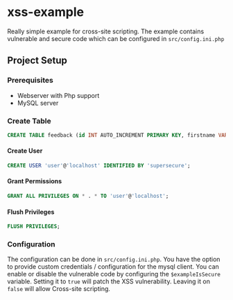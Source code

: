 # xss-example
Really simple example for cross-site scripting. The example contains vulnerable and secure code which can be configured in `src/config.ini.php`

## Project Setup
### Prerequisites
- Webserver with Php support
- MySQL server


### Create Table
```sql
CREATE TABLE feedback (id INT AUTO_INCREMENT PRIMARY KEY, firstname VARCHAR(255), email VARCHAR(255), content VARCHAR(255));
```

#### Create User
```sql
CREATE USER 'user'@'localhost' IDENTIFIED BY 'supersecure';
```

#### Grant Permissions
```sql
GRANT ALL PRIVILEGES ON * . * TO 'user'@'localhost';
```

#### Flush Privileges
```sql
FLUSH PRIVILEGES;
```

### Configuration
The configuration can be done in `src/config.ini.php`. You have the option to provide custom credentials / configuration for the mysql client. You can enable or disable the vulnerable code by configuring the `$exampleIsSecure` variable. Setting it to `true` will patch the XSS vulnerability. Leaving it on `false` will allow Cross-site scripting.